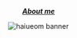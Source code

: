 <div align="center">

_***[About me](https://s.id/haiueom)***_

![haiueom banner](https://github.com/haiueom/haiueom/assets/65374686/f5b343b2-3ecf-44d3-a7a2-a5ab9d712b34)

</div>
